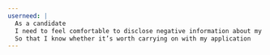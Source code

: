 ```yaml
---
userneed: |
  As a candidate
  I need to feel comfortable to disclose negative information about my past
  So that I know whether it’s worth carrying on with my application
---
```

